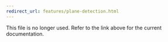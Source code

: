 ```yaml
---
redirect_url: features/plane-detection.html
---
```

This file is no longer used. Refer to the link above for the current documentation.
